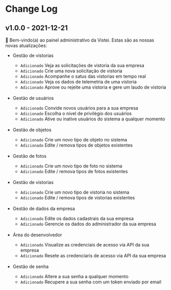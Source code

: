 
# Change Log



<!-- ## Unreleased -->

## v1.0.0 - 2021-12-21


🚀 Bem-vindo(a) ao painel administrativo da Vistei. Estas são as nossas novas atualizações:

<ul>
  <li>Gestão de vistorias</li>
  <ul>
    <li><code>Adicionado</code> Veja as solicitações de vistoria da sua empresa</li>
    <li><code>Adicionado</code> Crie uma nova solicitação de vistoria</li>
    <li><code>Adicionado</code> Acompanhe o satus das vistorias em tempo real</li>
    <li><code>Adicionado</code> Veja os dados de telemetria de uma vistoria</li>
    <li><code>Adicionado</code> Aprove ou rejeite uma vistoria e gere um laudo de vistoria</li>
  </ul>
  <br/>
  
  <li>Gestão de usuários</li>
  <ul>
    <li><code>Adicionado</code> Convide novos usuários para a sua empresa</li>
    <li><code>Adicionado</code> Escolha o nível de privilégio dos usuários</li>
    <li><code>Adicionado</code> Ative ou inative usuários do sistema a qualquer momento</li>
  </ul>
  <br/>
  
  <li>Gestão de objetos</li>
  <ul>
    <li><code>Adicionado</code> Crie um novo tipo de objeto no sistema</li>
    <li><code>Adicionado</code> Edite / remova tipos de objetos existentes</li>    
  </ul>
  <br/>
  
  <li>Gestão de fotos</li>
  <ul>
    <li><code>Adicionado</code> Crie um novo tipo de foto no sistema</li>
    <li><code>Adicionado</code> Edite / remova tipos de fotos existentes</li>    
  </ul>
  <br/>
  
  <li>Gestão de vistorias</li>
  <ul>
    <li><code>Adicionado</code> Crie um novo tipo de vistoria no sistema</li>
    <li><code>Adicionado</code> Edite / remova tipos de vistorias existentes</li>    
  </ul>
  <br/>
  
  <li>Gestão de dados da empresa</li>  
  <ul>
    <li><code>Adicionado</code> Edite os dados cadastrais da sua empresa</li>
    <li><code>Adicionado</code> Gerencie os dados do administrador da sua empresa</li>
  </ul>
  <br/>
  
  <li>Área do desenvolvedor</li>  
  <ul>
    <li><code>Adicionado</code> Visualize as credenciais de acesso via API da sua empresa</li>
    <li><code>Adicionado</code> Resete as credenciaris de acesso via API da sua empresa</li>
  </ul>
  <br/>
  
  <li>Gestão de senha</li>  
  <ul>
    <li><code>Adicionado</code> Altere a sua senha a qualquer momento</li>
    <li><code>Adicionado</code> Recupere a sua senha com um token enviado por email</li>
  </ul>
</ul>

